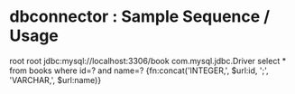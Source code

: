 dbconnector : Sample Sequence / Usage
=======================================

<sequence xmlns="http://ws.apache.org/ns/synapse" name="dbconnectorSeq">
   <dbconnector.query>
      <dbUser>root</dbUser>
      <dbPass>root</dbPass>
      <jdbcURL>jdbc:mysql://localhost:3306/book</jdbcURL>
      <jdbcDriver>com.mysql.jdbc.Driver</jdbcDriver>
      <query>select * from books where id=? and name=?</query>
      <params>{fn:concat('INTEGER,', $url:id, ';', 'VARCHAR,', $url:name)}</params>
   </dbconnector.query>
   <log level="full">
      <property name="CONNECTOR_LOG1" value="#### AFTER QUERY EXE #######"></property>
   </log>
   <property name="messageType" value="application/json" scope="axis2"></property>
   <property name="NO_ENTITY_BODY" action="remove" scope="axis2"></property>
   <respond></respond>
</sequence>

